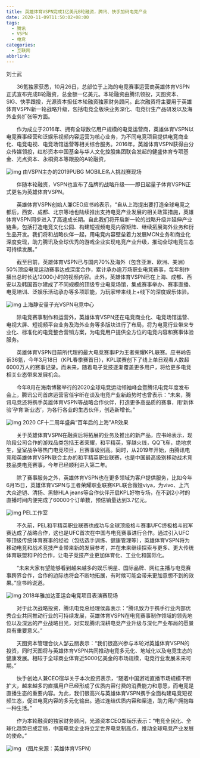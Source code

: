 ```yaml
---
title: 英雄体育VSPN完成1亿美元B轮融资，腾讯、快手加码电竞产业
date: 2020-11-09T11:50:02+08:00
tags:
  - 腾讯
  - VSPN
  - 电竞
categories:
  - 互联网
abbrlink:
---
```


刘士武

　　36氪独家获悉，10月26日，总部位于上海的电竞赛事运营商英雄体育VSPN正式宣布完成B轮融资，总金额一亿美元。本轮融资由腾讯领投，天图资本、SIG、快手跟投，光源资本担任本轮融资独家财务顾问。此次融资将主要用于英雄体育VSPN新一轮战略升级，包括电竞全版块业务深化、电竞衍生产品研发以及海外业务扩张等方面。

　　作为成立于2016年、拥有全球数亿用户规模的电竞运营商，英雄体育VSPN以电竞赛事经营和泛娱乐视频内容运营为核心业务，为不同电竞项目提供电竞商业化、电竞电视、电竞场馆运营等相关综合服务。2016年，英雄体育VSPN获得由分众传媒领投，红杉资本中国基金与华人文化控股集团联合发起的健盛体育专项基金、光点资本、永桐资本等跟投的A轮融资，

![img](https://cdn.jsdelivr.net/gh/yakeing/Documentation@main/Hexo/images/e578-kcaeqzw9483591.jpg)
 由VSPN主办的2019PUBG MOBILE名人挑战赛现场

　　伴随本轮融资，VSPN也宣布了品牌的战略升级——即日起量子体育VSPN正式更名为英雄体育VSPN。

　　英雄体育VSPN创始人兼CEO应书岭表示，“自从上海提出要打造全球电竞之都后，西安、成都、北京等地也陆续推出支持电竞产业发展的相关政策措施，英雄体育VSPN同步进入了高速成长期。自此我们将开启新一轮的战略升级并延伸产业链条，包括打造电竞文化公园、构建短视频电竞内容矩阵、继续拓展海外业务和衍生品开发。我们将和战略伙伴一起，用电竞内容壁垒着力发展MCN业务和商业化深度变现，助力腾讯及全球优秀的游戏企业实现电竞产业升级，推动全球电竞生态可持续发展。”

　　截至目前，英雄体育VSPN已与国内70%及海外（包含亚洲、欧洲、美洲）50%顶级电竞运动赛事达成深度合作，累计承办逾万场职业电竞赛事，每年制作播出总时长达12000小时的视频内容。此外，英雄体育VSPN已在上海、成都、西安以及韩国首尔建成了不同规模的顶级专业电竞场馆，集成赛事举办、赛事直播、电竞培训、泛娱乐活动承办等多项职能，为玩家带来线上+线下的深度娱乐体验。

![img](https://cdn.jsdelivr.net/gh/yakeing/Documentation@main/Hexo/images/c9c7-kcaeqzw9483744.jpg)
上海静安量子光VSPN电竞中心

　　除电竞赛事制作和运营外，英雄体育VSPN还在电竞商业化、电竞场馆运营、电视大屏、短视频平台业务及海外业务等多版块进行了布局，将为电竞行业带来专业化、标准化的电竞整合营销方案，为电竞用户提供全方位的电竞内容和赛事体验服务。

　　英雄体育VSPN目前所代理的最大电竞赛事IP为王者荣耀KPL联赛。应书岭告诉36氪，今年3月18日（KPL春季赛首日），KPL联赛创下了线上单日观看人数超6000万人的赛事记录。而未来，随着电子竞技逐渐覆盖更多用户，将给更多电竞相关业态带来发展机会。

　　今年8月在海南博鳌举行的2020全球电竞运动领袖峰会暨腾讯电竞年度发布会上，腾讯公司首席运营官任宇昕在谈及电竞产业新趋势时也曾表示：“未来，腾讯电竞还将携手英雄体育VSPN等战略合作伙伴，打造更多高品质的赛事，用‘新体验’孕育‘新业态’，为各行各业的生态伙伴，创造新增长。”

![img](https://cdn.jsdelivr.net/gh/yakeing/Documentation@main/Hexo/images/259f-kcaeqzw9483798.jpg)
2020 CF十二周年盛典“百年后的上海”AR效果

　　关于英雄体育VSPN在融资后将拓展的业务及推出的新产品，应书岭表示，现阶段公司合作的游戏品类包括王者荣耀，和平精英，穿越火线，QQ飞车，绝地求生，皇室战争等热门电竞项目，且赛事级别高。同时，从2019年开始，由腾讯电竞和英雄体育VSPN联合主办的和平精英职业联赛，也是中国最高级别移动战术竞技品类电竞赛事，今年已经顺利进入第二年。

　　除了赛事服务之外，英雄体育VSPN也在更多领域为客户提供服务，比如今年6月15日，英雄体育VSPN与王者荣耀职业联赛KPL联合薇娅viya，为vivo、上汽大众途铠、清扬、黑鲸HLA jeans等合作伙伴开启KPL好物专场，在不到2小时的直播时间内便完成了60000个订单数，预估销量达到3.7亿元。

![img](https://cdn.jsdelivr.net/gh/yakeing/Documentation@main/Hexo/images/7357-kcaeqzw9483912.jpg)
PEL工作室

　　不久前，PEL和平精英职业联赛也成功与全球顶级格斗赛事UFC终极格斗冠军赛达成了战略合作，这也是UFC首次在中国与电竞赛事进行合作。通过引入UFC等顶级传统体育赛事的经验（包括选手训练、健康管理等），英雄体育VSPN将为移动电竞和战术竞技产业带来新的发展参考，并在未来继续探索与更多、更大传统体育联盟和IP的合作，让电子竞技产业更加体育化、工业化和国际化。

　　“未来大家有望能够看到越来越多的娱乐明星、国际品牌、网红主播与电竞赛事跨界合作，合作的边际也将会不断地拓展，有时候可能会带来更加意想不到的效果。”应书岭说道。

![img](https://cdn.jsdelivr.net/gh/yakeing/Documentation@main/Hexo/images/971e-kcaeqzw9483959.jpg)
2018年雅加达亚运会电竞项目表演赛现场

　　对于此次战略投资，腾讯电竞总经理侯淼表示：“腾讯致力于携手行业内部优秀企业共同推动行业的可持续发展，英雄体育VSPN在电竞赛事制作领域的领先地位以及深远的产业战略目光，对实现腾讯深耕电竞产业升级与深化产业布局的愿景具有重要意义。”

　　天图资本管理合伙人邹云丽表示：“我们很高兴参与本轮对英雄体育VSPN的投资，同时天图将与英雄体育VSPN共同推动电竞多元化、地域化以及电竞生态的健康发展。相较于全球商业体育近5000亿美金的市场规模，电竞行业发展未来可期。”

　　快手创始人兼CEO宿华关于本次投资表示，“随着中国游戏直播市场规模不断扩大，越来越多的直播用户已经形成了优质内容付费的消费能力和意愿，而电竞是直播生态的重要内容。为此，我们很高兴与英雄体育VSPN携手全面构建电竞短视频生态，促进电竞内容的多元化输出。通过连结优质内容和渠道，助力用户拥抱每一种生活。”

　　作为本轮融资的独家财务顾问，光源资本CEO郑烜乐表示：“电竞全民化、全球化趋势已成定局，中国电竞企业将立足世界电竞制高点，推动全球电竞产业发展的使命。”

![img](https://cdn.jsdelivr.net/gh/yakeing/Documentation@main/Hexo/images/6e5f-kcaeqzw9484020.jpg)
 （图片来源：英雄体育VSPN）